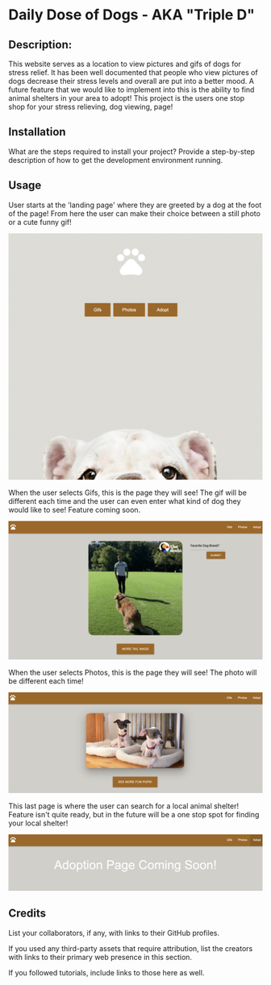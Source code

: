 # Daily Dose of Dogs - AKA "Triple D"

## Description: 

This website serves as a location to view pictures and gifs of dogs for stress relief. It has been well documented that people who view pictures of dogs decrease their stress levels and overall are put into a better mood. A future feature that we would like to implement into this is the ability to find animal shelters in your area to adopt! This project is the users one stop shop for your stress relieving, dog viewing, page!


## Installation

What are the steps required to install your project? Provide a step-by-step description of how to get the development environment running.

## Usage

User starts at the 'landing page' where they are greeted by a dog at the foot of the page! From here the user can make their choice between a still photo or a cute funny gif!

![Starting page - buttons for user to go to Gifs, Photos, or Adopt](Assets/images/landingpage.png)

When the user selects Gifs, this is the page they will see! The gif will be different each time and the user can even enter what kind of dog they would like to see! Feature coming soon. 


![Page where the user can view gifs of dogs. Even submit what type of dog they want to see!](Assets/images/gifpage.png)

When the user selects Photos, this is the page they will see! The photo will be different each time!


![Page where the user can shuffle through still photos of dogs!](Assets/images/picpage.png)

This last page is where the user can search for a local animal shelter! Feature isn't quite ready, but in the future will be a one stop spot for finding your local shelter!


![Where the user can search for a local animal shelter! Under Construction](Assets/images/adoptpage.png)



## Credits

List your collaborators, if any, with links to their GitHub profiles.

If you used any third-party assets that require attribution, list the creators with links to their primary web presence in this section.

If you followed tutorials, include links to those here as well.

